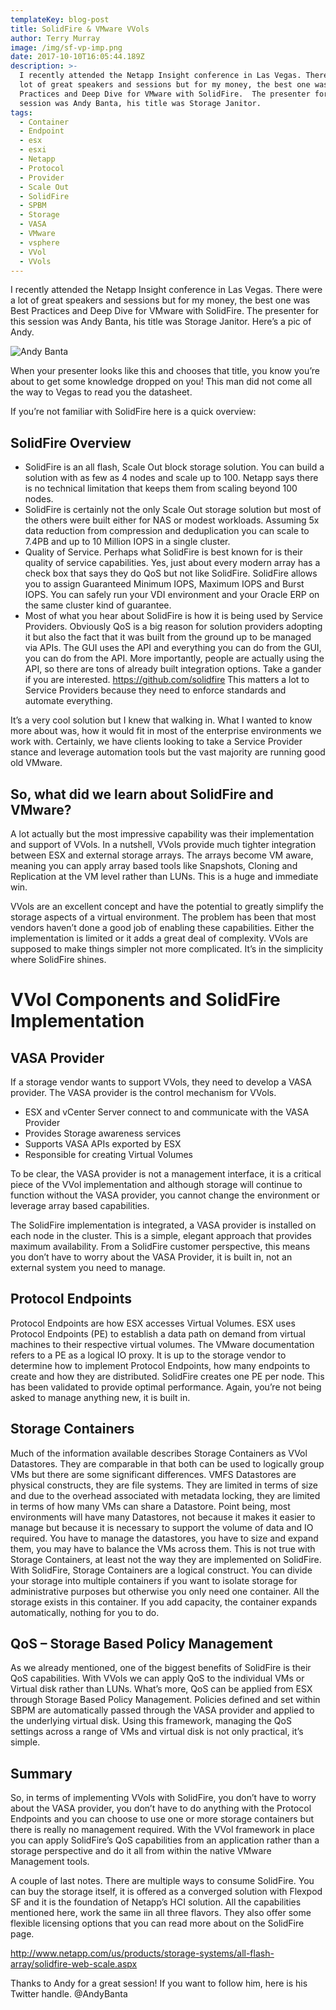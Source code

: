 ```yaml
---
templateKey: blog-post
title: SolidFire & VMware VVols
author: Terry Murray
image: /img/sf-vp-imp.png
date: 2017-10-10T16:05:44.189Z
description: >-
  I recently attended the Netapp Insight conference in Las Vegas. There were a
  lot of great speakers and sessions but for my money, the best one was Best
  Practices and Deep Dive for VMware with SolidFire.  The presenter for this
  session was Andy Banta, his title was Storage Janitor.  
tags:
  - Container
  - Endpoint
  - esx
  - esxi
  - Netapp
  - Protocol
  - Provider
  - Scale Out
  - SolidFire
  - SPBM
  - Storage
  - VASA
  - VMware
  - vsphere
  - VVol
  - VVols
---
```

I recently attended the Netapp Insight conference in Las Vegas. There were a lot of great speakers and sessions but for my money, the best one was Best Practices and Deep Dive for VMware with SolidFire.  The presenter for this session was Andy Banta, his title was Storage Janitor.  Here’s a pic of Andy.

![Andy Banta](/img/andy-banta-300x226.jpg)

When your presenter looks like this and chooses that title, you know you’re about to get some knowledge dropped on you! This man did not come all the way to Vegas to read you the datasheet.

If you’re not familiar with SolidFire here is a quick overview:

## **SolidFire Overview**

* SolidFire is an all flash, Scale Out block storage solution. You can build a solution with as few as 4 nodes and scale up to 100. Netapp says there is no technical limitation that keeps them from scaling beyond 100 nodes.
* SolidFire is certainly not the only Scale Out storage solution but most of the others were built either for NAS or modest workloads. Assuming 5x data reduction from compression and deduplication you can scale to 7.4PB and up to 10 Million IOPS in a single cluster.
* Quality of Service. Perhaps what SolidFire is best known for is their quality of service capabilities. Yes, just about every modern array has a check box that says they do QoS but not like SolidFire. SolidFire allows you to assign Guaranteed Minimum IOPS, Maximum IOPS and Burst IOPS. You can safely run your VDI environment and your Oracle ERP on the same cluster kind of guarantee.
* Most of what you hear about SolidFire is how it is being used by Service Providers. Obviously QoS is a big reason for solution providers adopting it but also the fact that it was built from the ground up to be managed via APIs. The GUI uses the API and everything you can do from the GUI, you can do from the API. More importantly, people are actually using the API, so there are tons of already built integration options. Take a gander if you are interested. <https://github.com/solidfire>  This matters a lot to Service Providers because they need to enforce standards and automate everything.

It’s a very cool solution but I knew that walking in. What I wanted to know more about was, how it would fit in most of the enterprise environments we work with. Certainly, we have clients looking to take a Service Provider stance and leverage automation tools but the vast majority are running good old VMware.

## **So, what did we learn about SolidFire and VMware?**

A lot actually but the most impressive capability was their implementation and support of VVols. In a nutshell, VVols provide much tighter integration between ESX and external storage arrays. The arrays become VM aware, meaning you can apply array based tools like Snapshots, Cloning and Replication at the VM level rather than LUNs.  This is a huge and immediate win.

VVols are an excellent concept and have the potential to greatly simplify the storage aspects of a virtual environment. The problem has been that most vendors haven’t done a good job of enabling these capabilities. Either the implementation is limited or it adds a great deal of complexity. VVols are supposed to make things simpler not more complicated. It’s in the simplicity where SolidFire shines.

# **VVol Components and SolidFire Implementation**

## **VASA Provider**

If a storage vendor wants to support VVols, they need to develop a VASA provider. The VASA provider is the control mechanism for VVols.

* ESX and vCenter Server connect to and communicate with the VASA Provider
* Provides Storage awareness services
* Supports VASA APIs exported by ESX
* Responsible for creating Virtual Volumes

To be clear, the VASA provider is not a management interface, it is a critical piece of the VVol implementation and although storage will continue to function without the VASA provider, you cannot change the environment or leverage array based capabilities.

The SolidFire implementation is integrated,   a VASA provider is installed on each node in the cluster.  This is a simple, elegant approach that provides maximum availability. From a SolidFire customer perspective, this means you don’t have to worry about the VASA Provider, it is built in, not an external system you need to manage.

## **Protocol Endpoints**

Protocol Endpoints are how ESX accesses Virtual Volumes. ESX uses Protocol Endpoints (PE) to establish a data path on demand from virtual machines to their respective virtual volumes. The VMware documentation refers to a PE as a logical IO proxy. It is up to the storage vendor to determine how to implement Protocol Endpoints, how many endpoints to create and how they are distributed. SolidFire creates one PE per node. This has been validated to provide optimal performance.  Again, you’re not being asked to manage anything new, it is built in.

## **Storage Containers**

Much of the information available describes Storage Containers as VVol Datastores. They are comparable in that both can be used to logically group VMs but there are some significant differences. VMFS Datastores are physical constructs, they are file systems.  They are limited in terms of size and due to the overhead associated with metadata locking, they are limited in terms of how many VMs can share a Datastore. Point being, most environments will have many Datastores, not because it makes it easier to manage but because it is necessary to support the volume of data and IO required.  You have to manage the datastores, you have to size and expand them, you may have to balance the VMs across them. This is not true with Storage Containers, at least not the way they are implemented on SolidFire. With SolidFire, Storage Containers are a logical construct. You can divide your storage into multiple containers if you want to isolate storage for administrative purposes but otherwise you only need one container. All the storage exists in this container. If you add capacity, the container expands automatically, nothing for you to do.

## **QoS – Storage Based Policy Management**

As we already mentioned, one of the biggest benefits of SolidFire is their QoS capabilities. With VVols we can apply QoS to the individual VMs or Virtual disk rather than LUNs. What’s more, QoS can be applied from ESX through Storage Based Policy Management. Policies defined and set within SBPM are automatically passed through the VASA provider and applied to the underlying virtual disk. Using this framework, managing the QoS settings across a range of VMs and virtual disk is not only practical, it’s simple.

## **Summary**

So, in terms of implementing VVols with SolidFire, you don’t have to worry about the VASA provider, you don’t have to do anything with the Protocol Endpoints and you can choose to use one or more storage containers but there is really no management required. With the VVol framework in place you can apply SolidFire’s QoS capabilities from an application rather than a storage perspective and do it all from within the native VMware Management tools.

A couple of last notes. There are multiple ways to consume SolidFire. You can buy the storage itself, it is offered as a converged solution with Flexpod SF and it is the foundation of Netapp’s HCI solution. All the capabilities mentioned here, work the same iin all three flavors.  They also offer some flexible licensing options that you can read more about on the SolidFire page.

<http://www.netapp.com/us/products/storage-systems/all-flash-array/solidfire-web-scale.aspx>

Thanks to Andy for a great session! If you want to follow him, here is his Twitter handle. @AndyBanta
